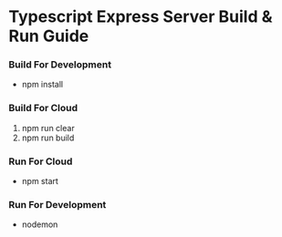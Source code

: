 # Typescript Express Server Build & Run Guide

<h3>Build For Development</h3>
<ul>
<li>npm install</li>
</ul>

<h3>Build For Cloud</h3>
<ol>
<li>npm run clear</li>
<li>npm run build</li>
</ol>

<h3>Run For Cloud</h3>
<ul>
<li>npm start</li>
</ul>

<h3>Run For Development</h3>
<ul>
<li>nodemon</li>
</ul>
